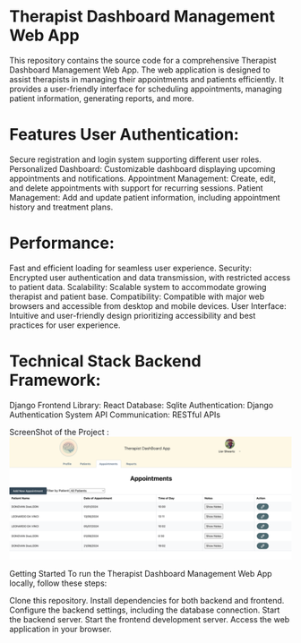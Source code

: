 
#   Therapist Dashboard Management Web App
 This repository contains the source code for a comprehensive Therapist Dashboard Management Web App. The web application is designed to assist therapists in managing their appointments and patients efficiently. It provides a user-friendly interface for scheduling appointments, managing patient information, generating reports, and more.

#    Features User Authentication: 
Secure registration and login system supporting different user roles. Personalized Dashboard: Customizable dashboard displaying upcoming appointments and notifications. Appointment Management: Create, edit, and delete appointments with support for recurring sessions. Patient Management: Add and update patient information, including appointment history and treatment plans.

#   Performance: 
Fast and efficient loading for seamless user experience. Security: Encrypted user authentication and data transmission, with restricted access to patient data. Scalability: Scalable system to accommodate growing therapist and patient base. Compatibility: Compatible with major web browsers and accessible from desktop and mobile devices. User Interface: Intuitive and user-friendly design prioritizing accessibility and best practices for user experience.

#   Technical Stack Backend Framework: 
Django Frontend Library: React Database: Sqlite Authentication: Django Authentication System API Communication: RESTful APIs

ScreenShot of the Project :
![Image Alt text](/Back/media//images/Screenshot.png)

Getting Started To run the Therapist Dashboard Management Web App locally, follow these steps:

Clone this repository. Install dependencies for both backend and frontend. Configure the backend settings, including the database connection. Start the backend server. Start the frontend development server. Access the web application in your browser.
